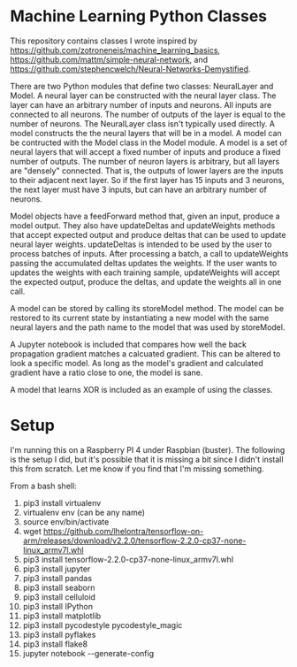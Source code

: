 # Machine Learning Python Classes

This repository contains classes I wrote inspired by https://github.com/zotroneneis/machine_learning_basics, https://github.com/mattm/simple-neural-network, and https://github.com/stephencwelch/Neural-Networks-Demystified.

There are two Python modules that define two classes: NeuralLayer and Model.  A neural layer can be constructed with the neural layer class.  The layer can have an arbitrary number of inputs and neurons.  All inputs are connected to all neurons.  The number of outputs of the layer is equal to the number of neurons.  The NeuralLayer class isn't typically used directly.  A model constructs the the neural layers that will be in a model.  A model can be contructed with the Model class in the Model module.  A model is a set of neural layers that will accept a fixed number of inputs and produce a fixed number of outputs.  The number of neuron layers is arbitrary, but all layers are "densely" connected.  That is, the outputs of lower layers are the inputs to their adjacent next layer.  So if the first layer has 15 inputs and 3 neurons, the next layer must have 3 inputs, but can have an arbitrary number of neurons.

Model objects have a feedForward method that, given an input, produce a model output.  They also have updateDeltas and updateWeights methods that accept expected output and produce deltas that can be used to update neural layer weights.  updateDeltas is intended to be used by the user to process batches of inputs.  After processing a batch, a call to updateWeights passing the accumulated deltas updates the weights.  If the user wants to updates the weights with each training sample, updateWeights will accept the expected output, produce the deltas, and update the weights all in one call.

A model can be stored by calling its storeModel method.  The model can be restored to its current state by instantiating a new model with the same neural layers and the path name to the model that was used by storeModel.

A Jupyter notebook is included that compares how well the back propagation gradient matches a calcuated gradient.  This can be altered to look a specific model.  As long as the model's gradient and calculated gradient have a ratio close to one, the model is sane.

A model that learns XOR is included as an example of using the classes.

# Setup

I'm running this on a Raspberry PI 4 under Raspbian (buster).  The following is the setup I did, but it's possible that it is missing a bit since I didn't install this from scratch.  Let me know if you find that I'm missing something.

From a bash shell:

1) pip3 install virtualenv
2) virtualenv env (can be any name)
3) source env/bin/activate
4) wget https://github.com/lhelontra/tensorflow-on-arm/releases/download/v2.2.0/tensorflow-2.2.0-cp37-none-linux_armv7l.whl
5) pip3 install tensorflow-2.2.0-cp37-none-linux_armv7l.whl 
6) pip3 install jupyter
7) pip3 install pandas
8) pip3 install seaborn
9) pip3 install celluloid
10) pip3 install IPython
11) pip3 install matplotlib
12) pip3 install pycodestyle pycodestyle_magic
13) pip3 install pyflakes
14) pip3 install flake8
15) jupyter notebook --generate-config

